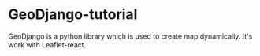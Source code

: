 # GeoDjango-tutorial
GeoDjango is a python library which is used to create map dynamically. It's work with Leaflet-react.
